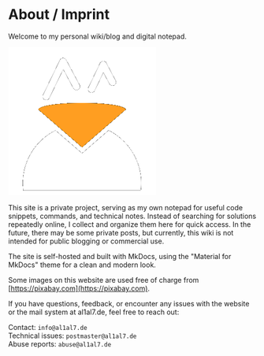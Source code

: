 # About / Imprint

Welcome to my personal wiki/blog and digital notepad.

![penguin_300px.png](assets/images/logo-penguin-trans-300px.png)

This site is a private project, serving as my own notepad for useful code snippets, commands, and technical notes. Instead of searching for solutions repeatedly online, I collect and organize them here for quick access. In the future, there may be some private posts, but currently, this wiki is not intended for public blogging or commercial use.

The site is self-hosted and built with MkDocs, using the "Material for MkDocs" theme for a clean and modern look.

Some images on this website are used free of charge from [https://pixabay.com](https://pixabay.com).

If you have questions, feedback, or encounter any issues with the website or the mail system at al1al7.de, feel free to reach out:

Contact: `info@al1al7.de`  
Technical issues: `postmaster@al1al7.de`  
Abuse reports: `abuse@al1al7.de`  
